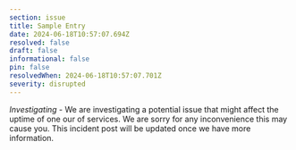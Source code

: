 ```yaml
---
section: issue
title: Sample Entry
date: 2024-06-18T10:57:07.694Z
resolved: false
draft: false
informational: false
pin: false
resolvedWhen: 2024-06-18T10:57:07.701Z
severity: disrupted
---
```

*Investigating* - We are investigating a potential issue that might affect the uptime of one our of services. We are sorry for any inconvenience this may cause you. This incident post will be updated once we have more information.